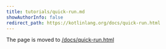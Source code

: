 ```yaml
---
title: tutorials/quick-run.md
showAuthorInfo: false
redirect_path: https://kotlinlang.org/docs/quick-run.html
---
```


The page is moved to [/docs/quick-run.html](/docs/quick-run.html)
